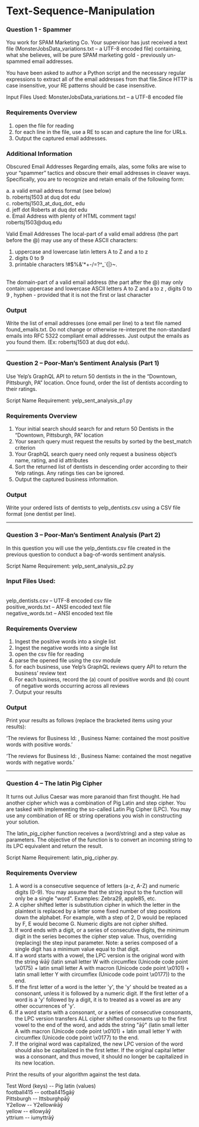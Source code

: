 # Text-Sequence-Manipulation

### Question 1 - Spammer

You work for SPAM Marketing Co. Your supervisor has just received a text file (MonsterJobsData_variations.txt – a UTF-8 encoded file) containing, what she believes, will be pure SPAM marketing gold - previously un-spammed email addresses.

You have been asked to author a Python script and the necessary regular expressions to extract all of the email addresses from that file.Since HTTP is case insensitive, your RE patterns should be case insensitive.

Input Files Used: MonsterJobsData_variations.txt – a UTF-8 encoded file

### Requirements Overview
1. open the file for reading
2. for each line in the file, use a RE to scan and capture the line for URLs.
3. Output the captured email addresses.

### Additional Information
Obscured Email Addresses
Regarding emails, alas, some folks are wise to your “spammer” tactics and obscure their email addresses in cleaver ways. Specifically, you are to recognize and retain emails of the following form:

a. a valid email address format (see below)
<br> b. robertsj1503 at duq dot edu
<br> c. robertsj1503_at_duq_dot_ edu
<br> d. jeff dot Roberts at duq dot edu
<br> e. Email Address with plenty of HTML comment tags! <!-- -->robertsj1503<!-- -->@<!-- -->duq<!-- -->.edu<!-- -->


Valid Email Addresses
The local-part of a valid email address (the part before the @) may use any of these ASCII characters:
1. uppercase and lowercase latin letters A to Z and a to z
2. digits 0 to 9
3. printable characters !#$%&'*+-/=?^_`{|}~.

<br>The domain-part of a valid email address (the part after the @) may only contain: uppercase and lowercase ASCII letters A to Z and a to z , digits 0 to 9 , hyphen - provided that it is not the first or last character

### Output
Write the list of email addresses (one email per line) to a text file named found_emails.txt. Do not change or otherwise re-interpret the non-standard emails into RFC 5322 compliant email addresses. Just output the emails as you found them. (Ex: robertsj1503 at duq dot edu).

---------------------------------------------------------------------------------------------------------------------------------------

### Question 2 – Poor-Man’s Sentiment Analysis (Part 1)

Use Yelp’s GraphQL API to return 50 dentists in the in the “Downtown, Pittsburgh, PA” location. Once found, order the list of dentists according to their ratings.

Script Name Requirement: yelp_sent_analysis_p1.py

### Requirements Overview
1. Your initial search should search for and return 50 Dentists in the “Downtown, Pittsburgh, PA” location
2. Your search query must request the results by sorted by the best_match criterion
3. Your GraphQL search query need only request a business object’s name, rating, and id attributes
4. Sort the returned list of dentists in descending order according to their Yelp ratings. Any ratings ties can be ignored.
5. Output the captured business information.

### Output
Write your ordered lists of dentists to yelp_dentists.csv using a CSV file format (one dentist per line).

---------------------------------------------------------------------------------------------------------------------------------------

### Question 3 – Poor-Man’s Sentiment Analysis (Part 2)

In this question you will use the yelp_dentists.csv file created in the previous question to conduct a bag-of-words sentiment analysis.

Script Name Requirement: yelp_sent_analysis_p2.py

### Input Files Used:
<br> yelp_dentists.csv – UTF-8 encoded csv file
<br> positive_words.txt – ANSI encoded text file
<br> negative_words.txt – ANSI encoded text file

### Requirements Overview
1. Ingest the positive words into a single list
2. Ingest the negative words into a single list
3. open the csv file for reading
4. parse the opened file using the csv module
5. for each business, use Yelp’s GraphQL reviews query API to return the business’ review text
6. For each business, record the (a) count of positive words and (b) count of negative words occurring across all reviews
7. Output your results

### Output
Print your results as follows (replace the bracketed items using your results):

‘The reviews for Business Id: <id>, Business Name: <name> contained the most positive words with <xxx> positive words.’
  
‘The reviews for Business Id: <id>, Business Name: <name> contained the most negative words with <xxx> negative words.’
  
 --------------------------------------------------------------------------------------------------------------------------------------
 
 ### Question 4 – The latin Pig Cipher
 
It turns out Julius Caesar was more paranoid than first thought. He had another cipher which was a combination of Pig Latin and step cipher. You are tasked with implementing the so-called Latin Pig Cipher (LPC). You may use any combination of RE or string operations you wish in constructing your solution.

The latin_pig_cipher function receives a (word/string) and a step value as parameters. The objective of the function is to convert an incoming string to its LPC equivalent and return the result.

Script Name Requirement: latin_pig_cipher.py.

### Requirements Overview

1. A word is a consecutive sequence of letters (a-z, A-Z) and numeric digits (0-9). You may assume that the string input to the function will only be a single "word". Examples: Zebra29, apple85, etc.
2. A cipher shifted letter is substitution cipher in which the letter in the plaintext is replaced by a letter some fixed number of step positions down the alphabet. For example, with a step of 2, D would be replaced by F, E would become G. Numeric digits are not cipher shifted.
3. If word ends with a digit, or a series of consecutive digits, the minimum digit in the series becomes the cipher step value. Thus, overriding (replacing) the step input parameter. Note: a series composed of a single digit has a minimum value equal to that digit.
4. If a word starts with a vowel, the LPC version is the original word with the string ŵāŷ (latin small letter W with circumflex (Unicode code point \x0175) + latin small letter A with macron (Unicode code point \x0101) + latin small letter Y with circumflex (Unicode code point \x0177)) to the end.
5. If the first letter of a word is the letter 'y', the 'y' should be treated as a consonant, unless it is followed by a numeric digit. If the first letter of a word is a 'y' followed by a digit, it is to treated as a vowel as are any other occurrences of 'y'.
6. If a word starts with a consonant, or a series of consecutive consonants, the LPC version transfers ALL cipher shifted consonants up to the first vowel to the end of the word, and adds the string "āŷ" (latin small letter A with macron (Unicode code point \x0101) + latin small letter Y with circumflex (Unicode code point \x0177) to the end.
7. If the original word was capitalized, the new LPC version of the word should also be capitalized in the first letter. If the original capital letter was a consonant, and thus moved, it should no longer be capitalized in its new location.

Print the results of your algorithm against the test data.

Test Word (keys)           --          Pig latin (values)
<br> football415           --             ootball415gāŷ
<br> Pittsburgh            --               Ittsburghpāŷ
<br> Y2ellow               --               Y2ellowŵāŷ
<br> yellow                --               ellowyāŷ
<br> yttrium               --             iumyttrāŷ
